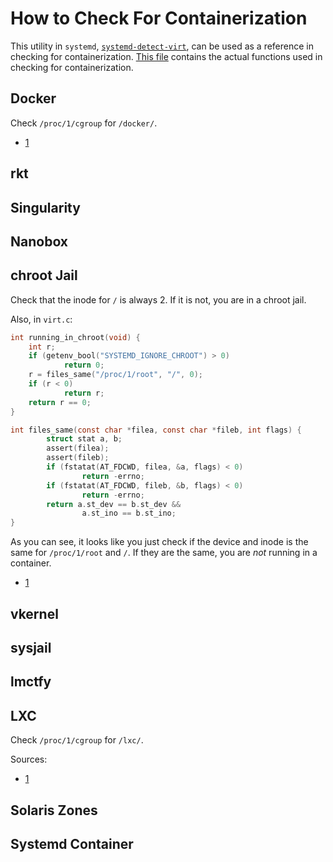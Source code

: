 # How to Check For Containerization

This utility in `systemd`,
[`systemd-detect-virt`](https://github.com/systemd/systemd/blob/03b35f8775c3a20ad05ff1cbac74e15cc24d8990/src/detect-virt/detect-virt.c),
can be used as a reference in checking for containerization.
[This file](https://github.com/systemd/systemd/blob/6c8a2c679313f8283514923daf65f5e9d050d94c/src/basic/virt.c)
contains the actual functions used in checking for containerization.

## Docker

Check `/proc/1/cgroup` for `/docker/`.

- [1](https://stackoverflow.com/questions/23513045/how-to-check-if-a-process-is-running-inside-docker-container)

## rkt



## Singularity



## Nanobox



## chroot Jail

Check that the inode for `/` is always 2. If it is not, you are in a chroot jail.

Also, in `virt.c`:

```c
int running_in_chroot(void) {
    int r;
    if (getenv_bool("SYSTEMD_IGNORE_CHROOT") > 0)
            return 0;
    r = files_same("/proc/1/root", "/", 0);
    if (r < 0)
            return r;
    return r == 0;
}
```

```c
int files_same(const char *filea, const char *fileb, int flags) {
        struct stat a, b;
        assert(filea);
        assert(fileb);
        if (fstatat(AT_FDCWD, filea, &a, flags) < 0)
                return -errno;
        if (fstatat(AT_FDCWD, fileb, &b, flags) < 0)
                return -errno;
        return a.st_dev == b.st_dev &&
                a.st_ino == b.st_ino;
}
```

As you can see, it looks like you just check if the device and inode is the
same for `/proc/1/root` and `/`. If they are the same, you are _not_ running
in a container.

- [1](https://stackoverflow.com/questions/75182/detecting-a-chroot-jail-from-within)

## vkernel



## sysjail



## lmctfy



## LXC

Check `/proc/1/cgroup` for `/lxc/`.

Sources:

- [1](https://stackoverflow.com/questions/20010199/how-to-determine-if-a-process-runs-inside-lxc-docker)

## Solaris Zones



## Systemd Container


